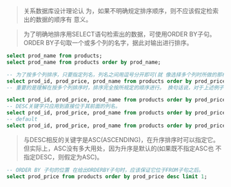 > 关系数据库设计理论认 为，如果不明确规定排序顺序，则不应该假定检索出的数据的顺序有 意义。

> 为了明确地排序用SELECT语句检索出的数据，可使用ORDER BY子句。 ORDER BY子句取一个或多个列的名字，据此对输出进行排序。

```sql
select prod_name from products;
select prod_name from products order by prod_name;

-- 为了按多个列排序，只要指定列名，列名之间用逗号分开即可(就 像选择多个列时所做的那样)。
select prod_id, prod_price, prod_name from products order by prod_price, prod_name;
-- 重要的是理解在按多个列排序时，排序完全按所规定的顺序进行。 换句话说，对于上述例子中的输出，仅在多个行具有相同的prod_price 值时才对产品按prod_name进行排序。

select prod_id, prod_price, prod_name from products order by prod_price desc;
-- DESC关键字只应用到直接位于其前面的列名。
select prod_id, prod_price, prod_name from products order by prod_price desc, prod_name;
-- default
select prod_id, prod_price, prod_name from products order by prod_price asc;


```

> 与DESC相反的关键字是ASC(ASCENDING)，在升序排序时可以指定它。 但实际上，ASC没有多大用处，因为升序是默认的(如果既不指定ASC也 不指定DESC，则假定为ASC)。

```sql
-- ORDER BY 子句的位置 在给出ORDERBY子句时，应该保证它位于FROM子句之后。
select prod_price from products order by prod_price desc limit 1;

```

